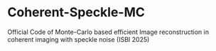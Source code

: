 # Coherent-Speckle-MC
Official Code of Monte-Carlo based efficient Image reconstruction in coherent imaging with speckle noise (ISBI 2025)
